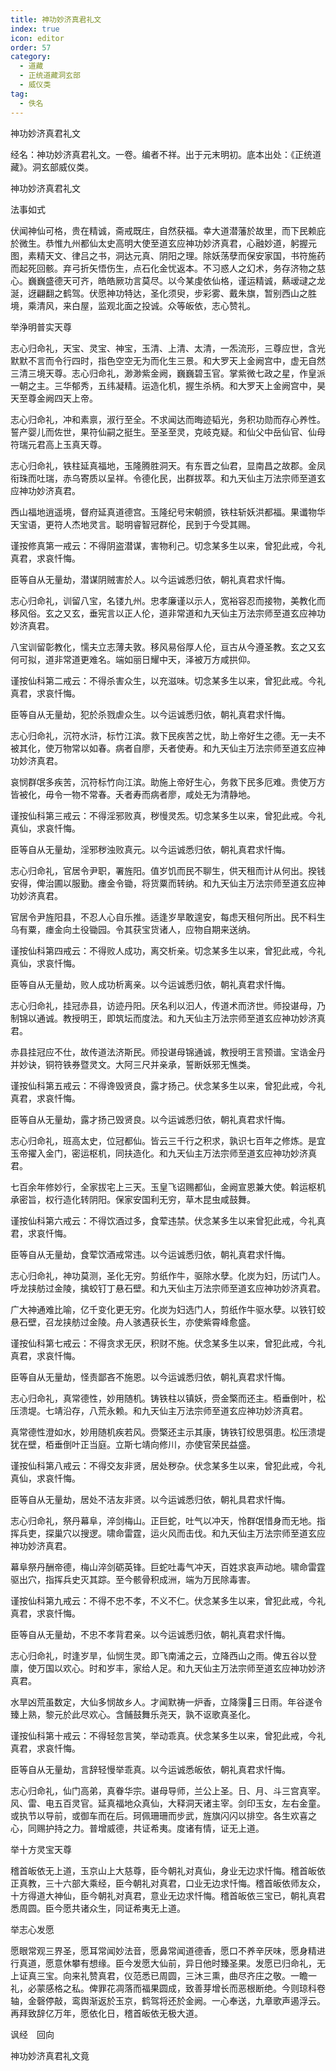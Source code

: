 ```yaml
---
title: 神功妙济真君礼文
index: true
icon: editor
order: 57
category:
  - 道藏
  - 正统道藏洞玄部
  - 威仪类
tag:
  - 佚名
---
```


神功妙济真君礼文  

经名：神功妙济真君礼文。一卷。编者不祥。出于元末明初。底本出处：《正统道藏》。洞玄部威仪类。  

神功妙济真君礼文  

法事如式  

伏闻神仙可格，贵在精诚，斋戒既庄，自然获福。幸大道潜藩於故里，而下民赖庇於微生。恭惟九州都仙太史高明大使至道玄应神功妙济真君，心融妙道，躬握元图，素精天文、律吕之书，洞达元真、阴阳之理。除妖荡孽而保安家国，书符施药而起死回骸。弃弓折矢悟伤生，点石化金忧返本。不习惑人之幻术，务存济物之慈心。巍巍盛德天可齐，皓皓厥功言莫尽。以今某虔依仙格，谨运精诚，爇叆叇之龙涎，迓翩翻之鹤驾。伏愿神功特达，圣化须臾，步彩雾、戴朱旗，暂别西山之胜境，乘清风，来白屋，监观北面之投诚。众等皈依，志心赞礼。  

举浄明普实天尊  

志心归命礼，天宝、灵宝、神宝，玉清、上清、太清，一炁流形，三尊应世，含光默默不言而令行四时，指色空空无为而化生三景。和大罗天上金阙宫中，虚无自然三清三境天尊。志心归命礼，渺渺紫金阙，巍巍碧玉官。掌紫微七政之星，作皇派一朝之主。三华郁秀，五纬凝精。运造化机，握生杀柄。和大罗天上金阙宫中，昊天至尊金阙四天上帝。  

志心归命礼，冲和素禀，淑行至全。不求闻达而晦迹韬光，务积功勋而存心养性。誓产婴儿而佐世，果符仙嗣之挺生。至圣至灵，克岐克疑。和仙父中岳仙官、仙母符瑞元君高上玉真天尊。  

志心归命礼，铁柱延真福地，玉隆腾胜洞天。有东晋之仙君，显南昌之故郡。金凤衔珠而吐瑞，赤乌寄质以呈祥。令德化民，出群拔萃。和九天仙主万法宗师至道玄应神功妙济真君。  

西山福地逍遥境，督府延真道德宫。玉隆纪号宋朝颁，铁柱斩妖洪都福。果谶物华天宝语，更符人杰地灵言。聪明睿智冠群伦，民到于今受其赐。  

谨按修真第一戒云：不得阴盗潜谋，害物利己。切念某多生以来，曾犯此戒，今礼真君，求哀忏悔。  

臣等自从无量劫，潜谋阴贼害於人。以今运诚悉归依，朝礼真君求忏悔。  

志心归命礼，训留八宝，名镂九州。忠孝廉谨以示人，宽裕容忍而接物，美教化而移风俗。玄之又玄，垂宪言以正人伦，道非常道和九天仙主万法宗师至道玄应神功妙济真君。  

八宝训留彰教化，懦夫立志薄夫敦。移风易俗厚人伦，亘古从今遵圣教。玄之又玄何可拟，道非常道更难名。端如丽日耀中天，泽被万方咸拱仰。  

谨按仙科第二戒云：不得杀害众生，以充滋味。切念某多生以来，曾犯此戒。今礼真君，求哀忏悔。  

臣等自从无量劫，犯於杀戮虐众生。以今运诚悉归依，朝礼真君求忏悔。  

志心归命礼，沉符水浒，标竹江滨。救下民疾苦之忧，助上帝好生之德。无一夫不被其化，使万物常以如春。病者自廖，夭者使寿。和九天仙主万法宗师至道玄应神功妙济真君。  

哀悯群氓多疾苦，沉符标竹向江滨。助施上帝好生心，务救下民多厄难。贵使万方皆被化，毋令一物不常春。夭者寿而病者廖，咸处无为清静地。  

谨按仙科第三戒云：不得淫邪败真，秽慢灵炁。切念某多生以来，曾犯此戒。今礼真仙，求哀忏悔。  

臣等自从无量劫，淫邪秽浊败真元。以今运诚悉归依，朝礼真君求忏悔。  

志心归命礼，官居令尹职，署旌阳。值岁饥而民不聊生，供天租而计从何出。揆钱安得，俾治圃以服勤。瘗金令锄，将货粟而转纳。和九天仙主万法宗师至道玄应神功妙济真君。  

官居令尹旌阳县，不忍人心自乐推。适逢岁旱敢遑安，每虑天租何所出。民不料生乌有粟，瘗金向土役锄园。令其获宝货诸人，应物自期来送纳。  

谨按仙科第四戒云：不得败人成功，离交析亲。切念某多生以来，曾犯此戒，今礼真仙，求哀忏悔。  

臣等自从无量劫，败人成功析离亲。以今运诚悉归依，朝礼真君求忏悔。  

志心归命礼，挂冠赤县，访迹丹阳。厌名利以汩人，传道术而济世。师投谌母，乃制锦以通诚。教授明王，即筑坛而度法。和九天仙主万法宗师至道玄应神功妙济真君。  

赤县挂冠应不仕，故传道法济斯民。师投谌母锦通诚，教授明王言预谱。宝诰金丹并妙诀，铜符铁券暨灵文。大阿三尺并亲承，誓断妖邪无憔类。  

谨按仙科第五戒云：不得谗毁贤良，露才扬己。伏念某多生以来，曾犯此戒，今礼真君，求哀忏悔。  

臣等自从无量劫，露才扬己毁贤良。以今运诚悉归依，朝礼真君求忏悔。  

志心归命礼，班高太史，位冠都仙。皆云三千行之积求，孰识七百年之修炼。是宜玉帝擢入金门，密运枢机，同扶造化。和九天仙主万法宗师至道玄应神功妙济真君。  

七百余年修妙行，全家拔宅上三天。玉皇飞诏赐都仙，金阙宣恩兼大使。斡运枢机承密旨，权行造化转阴阳。保家安国利无穷，草木昆虫咸鼓舞。  

谨按仙科第六戒云：不得饮酒过多，食荤违禁。伏念某多生以来曾犯此戒，今礼真君，求哀忏悔。  

臣等自从无量劫，食荤饮酒戒常违。以今运诚悉归依，朝礼真君求忏悔。  

志心归命礼，神功莫测，圣化无穷。剪纸作牛，驱除水孽。化炭为妇，历试门人。呼龙挟舫过金陵，擒蛟钉丁悬石壁。和九天仙主万法宗师至道玄应神功妙济真君。  

广大神通难比喻，亿千变化更无穷。化炭为妇选门人，剪纸作牛驱水孽。以铁钉蛟悬石壁，召龙挟舫过金陵。舟人骇遇获长生，亦使紫霄峰愈盛。  

谨按仙科第七戒云：不得贪求无厌，积财不施。伏念某多生以来，曾犯此戒，今礼真君，求哀忏悔。  

臣等自从无量劫，怪责鄙吝不施恩。以今运诚悉归依，朝礼真君求忏悔。  

志心归命礼，真常德性，妙用随机。铸铁柱以镇妖，赍金檠而还主。栢垂倒叶，松压溃堤。七靖沿存，八荒永赖。和九天仙主万法宗师至道玄应神功妙济真君。  

真常德性澄如水，妙用随机疾若风。赍檠还主示其康，铸铁钉绞思弭患。松压溃堤犹在壁，栢垂倒叶正当庭。立斯七靖向修川，亦使官荣民益盛。  

谨按仙科第八戒云：不得交友非贤，居处秽杂。伏念某多生以来，曾犯此戒，今礼真仙，求哀忏悔。  

臣等自从无量劫，居处不洁友非贤。以今运诚悉归依，朝礼具君求忏悔。  

志心归命礼，祭丹幕阜，淬剑梅山。正巨蛇，吐气以冲天，怜群氓惜身而无地。指挥兵吏，探巢穴以搜逻。啸命雷霆，运火风而击伐。和九天仙主万法宗师至道玄应神功妙济真君。  

幕阜祭丹酬帝德，梅山淬剑砺英锋。巨蛇吐毒气冲天，百姓求哀声动地。啸命雷霆驱出穴，指挥兵史灭其踪。至今骸骨积成洲，端为万民除毒害。  

谨按仙科第九戒云：不得不忠不孝，不义不仁。伏念某多生以来，曾犯此戒，今礼真君，求哀忏悔。  

臣等自从无量劫，不忠不孝背君亲。以今运诚悉归依，朝礼真君求忏悔。  

志心归命礼，时逢岁旱，仙悯生灵。即飞南浦之云，立降西山之雨。俾五谷以登廪，使万国以欢心。时和岁丰，家给人足。和九天仙主万法宗师至道玄应神功妙济真君。  

水旱凶荒虽数定，大仙多悯故乡人。才闻默祷一炉香，立降霶三日雨。年谷遂令臻上熟，黎元於此尽欢心。含餔鼓舞乐尧天，孰不讴歌真圣化。  

谨按仙科第十戒云：不得轻忽言笑，举动乖真。伏念某多生以来，曾犯此戒，今礼真君，求哀忏悔。  

臣等自从无量劫，言辞轻慢举乖真。以今运诚悉皈依，朝礼真君求忏悔。  

志心归命礼，仙门高弟，真眷华宗。谌母导师，兰公上圣。日、月、斗三宫真宰。风、雷、电五百灵官。延真福地众真仙，大释洞天诸主宰。剑印玉女，左右金童。或执节以导前，或御车而在后。珂佩珊珊而步武，旌旗闪闪以排空。各生欢喜之心，同赐护持之力。普增威德，共证希夷。度诸有情，证无上道。  

举十方灵宝天尊  

稽首皈依无上道，玉京山上大慈尊，臣今朝礼对真仙，身业无边求忏悔。稽首皈依正真教，三十六部大乘经，臣今朝礼对真君，口业无边求忏悔。稽首皈依师友众，十方得道大神仙，臣今朝礼对真君，意业无边求忏悔。稽首皈依三宝已，朝礼真君悉周圆。臣今愿共诸众生，同证希夷无上道。  

举志心发愿  

愿眼常观三界圣，愿耳常闻妙法音，愿鼻常闻道德香，愿口不养辛厌味，愿身精进行真道，愿意休攀有想缘。臣今发愿大仙前，异日他时臻圣果。发愿已归命礼，无上证真三宝。向来礼赞真君，仪范悉已周圆，三沐三熏，曲尽齐庄之敬。一瞻一礼，必蒙感格之私。俾罪花凋落而福果圆成，致善芽增长而恶根断绝。今则琼科卷轴，金磬停敲，鸾舆渐返於玉京，鹤驾将还於金阙。一心奉送，九章歌声遏浮云。再拜致辞亿万年，愿依化日，稽首皈依无极大道。  

讽经　回向  

神功妙济真君礼文竟  
